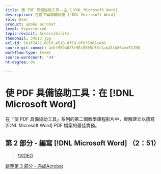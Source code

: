 ```yaml
---
title: 使 PDF 具備協助工具--在 [!DNL Microsoft Word]
description: 在檔中編寫輔助檔 [!DNL Microsoft Word]
role: User
product: adobe acrobat
level: Experienced
topic-revisit: Accessibility
thumbnail: 34513.jpg
exl-id: 6e1f2471-085f-4510-8f59-0f635367aa98
source-git-commit: 4ebf9594025f98f0505c58f1ab43fb864ed51206
workflow-type: tm+mt
source-wordcount: '44'
ht-degree: 0%

---
```


# 使 PDF 具備協助工具：在 [!DNL Microsoft Word]

在「使 PDF 具備協助工具」系列的第二個教學課程影片中，瞭解建立以撰寫 [!DNL Microsoft Word] PDF 檔案的最佳實務。

## 第 2 部分 - 編寫 [!DNL Microsoft Word] （2：51）

>[!VIDEO](https://video.tv.adobe.com/v/34513?quality=12&learn=on&hidetitle=true)

[跳至第 3 部分 - 完成Acrobat](finishing-in-acrobat.md)